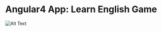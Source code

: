 # Angular4 App: Learn English Game

![Alt Text](https://media.giphy.com/media/26DNhkboMWeA3CLdu/giphy.gif)
